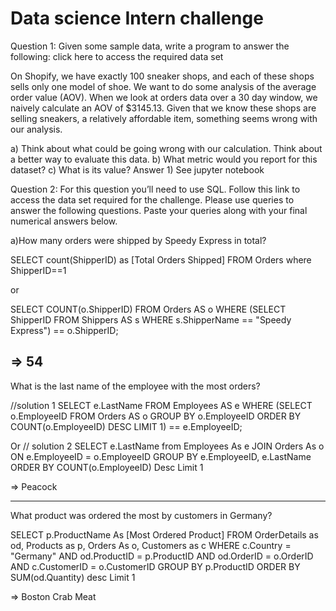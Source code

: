 # Data science Intern challenge

Question 1: Given some sample data, write a program to answer the following: click here to access the required data set

On Shopify, we have exactly 100 sneaker shops, and each of these shops sells only one model of shoe. We want to do some analysis of the average order value (AOV). When we look at orders data over a 30 day window, we naively calculate an AOV of $3145.13. Given that we know these shops are selling sneakers, a relatively affordable item, something seems wrong with our analysis. 

  a) Think about what could be going wrong with our calculation. Think about a better way to evaluate this data. 
  b) What metric would you report for this dataset?
  c) What is its value?
Answer 1) See jupyter notebook

Question 2: For this question you’ll need to use SQL. Follow this link to access the data set required for the challenge. Please use queries to answer the following questions. Paste your queries along with your final numerical answers below.

  a)How many orders were shipped by Speedy Express in total?
  
  SELECT count(ShipperID)  as [Total Orders Shipped] FROM Orders where ShipperID==1
  
  or 
  
  SELECT COUNT(o.ShipperID)
  FROM Orders AS o
  WHERE (SELECT ShipperID 
      FROM Shippers AS s
      WHERE s.ShipperName == "Speedy Express") == o.ShipperID;


=> 54
--------
What is the last name of the employee with the most orders?

//solution 1
SELECT e.LastName
FROM Employees AS e
WHERE (SELECT o.EmployeeID
FROM Orders AS o
GROUP BY o.EmployeeID
ORDER BY COUNT(o.EmployeeID) DESC
LIMIT 1) == e.EmployeeID;

Or 
// solution 2
SELECT e.LastName from Employees As e 
JOIN Orders As o 
ON e.EmployeeID = o.EmployeeID
GROUP BY e.EmployeeID, e.LastName
ORDER BY COUNT(o.EmployeeID) Desc Limit 1

=> Peacock
______________________________________

What product was ordered the most by customers in Germany?


SELECT  p.ProductName As [Most Ordered Product] 
FROM OrderDetails as od, Products as p, Orders As o, Customers as c 
WHERE c.Country = "Germany" AND od.ProductID = p.ProductID  AND  od.OrderID = o.OrderID AND c.CustomerID = o.CustomerID
GROUP BY p.ProductID
ORDER BY SUM(od.Quantity) desc
Limit 1

=>  Boston Crab Meat

